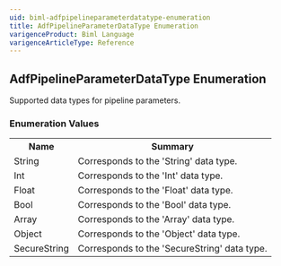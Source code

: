 ```yaml
---
uid: biml-adfpipelineparameterdatatype-enumeration
title: AdfPipelineParameterDataType Enumeration
varigenceProduct: Biml Language
varigenceArticleType: Reference
---
```


## AdfPipelineParameterDataType Enumeration<div class="LanguageSummary"><div class ="SummaryItem">Supported data types for pipeline parameters.</div></div><div class="EnumValueGroup">### Enumeration Values<table id="EnumValue" class="MemberList"><tbody><tr><th class="MemberNameColumnHeader">Name</th><th class="MemberSummaryColumnHeader">Summary</th></tr><tr class="cd0"><td class="MemberName">String</td><td class="MemberSummary"><div class ="SummaryItem">Corresponds to the 'String' data type.</div></td></tr><tr class="cd1"><td class="MemberName">Int</td><td class="MemberSummary"><div class ="SummaryItem">Corresponds to the 'Int' data type.</div></td></tr><tr class="cd0"><td class="MemberName">Float</td><td class="MemberSummary"><div class ="SummaryItem">Corresponds to the 'Float' data type.</div></td></tr><tr class="cd1"><td class="MemberName">Bool</td><td class="MemberSummary"><div class ="SummaryItem">Corresponds to the 'Bool' data type.</div></td></tr><tr class="cd0"><td class="MemberName">Array</td><td class="MemberSummary"><div class ="SummaryItem">Corresponds to the 'Array' data type.</div></td></tr><tr class="cd1"><td class="MemberName">Object</td><td class="MemberSummary"><div class ="SummaryItem">Corresponds to the 'Object' data type.</div></td></tr><tr class="cd0"><td class="MemberName">SecureString</td><td class="MemberSummary"><div class ="SummaryItem">Corresponds to the 'SecureString' data type.</div></td></tr></tbody></table></div>